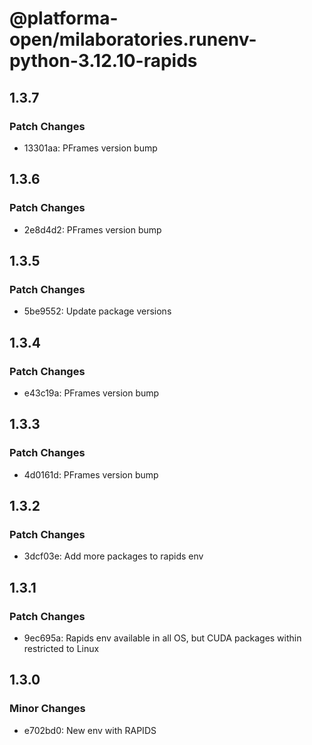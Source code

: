 # @platforma-open/milaboratories.runenv-python-3.12.10-rapids

## 1.3.7

### Patch Changes

- 13301aa: PFrames version bump

## 1.3.6

### Patch Changes

- 2e8d4d2: PFrames version bump

## 1.3.5

### Patch Changes

- 5be9552: Update package versions

## 1.3.4

### Patch Changes

- e43c19a: PFrames version bump

## 1.3.3

### Patch Changes

- 4d0161d: PFrames version bump

## 1.3.2

### Patch Changes

- 3dcf03e: Add more packages to rapids env

## 1.3.1

### Patch Changes

- 9ec695a: Rapids env available in all OS, but CUDA packages within restricted to Linux

## 1.3.0

### Minor Changes

- e702bd0: New env with RAPIDS
